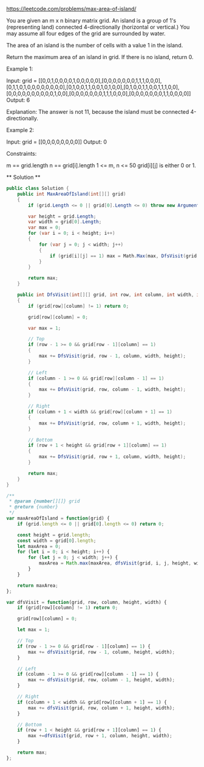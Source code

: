 https://leetcode.com/problems/max-area-of-island/

You are given an m x n binary matrix grid. An island is a group of 1's (representing land) connected 4-directionally (horizontal or vertical.) You may assume all four edges of the grid are surrounded by water.

The area of an island is the number of cells with a value 1 in the island.

Return the maximum area of an island in grid. If there is no island, return 0.

Example 1:

Input: grid = [[0,0,1,0,0,0,0,1,0,0,0,0,0],[0,0,0,0,0,0,0,1,1,1,0,0,0],[0,1,1,0,1,0,0,0,0,0,0,0,0],[0,1,0,0,1,1,0,0,1,0,1,0,0],[0,1,0,0,1,1,0,0,1,1,1,0,0],[0,0,0,0,0,0,0,0,0,0,1,0,0],[0,0,0,0,0,0,0,1,1,1,0,0,0],[0,0,0,0,0,0,0,1,1,0,0,0,0]]
Output: 6

Explanation: The answer is not 11, because the island must be connected 4-directionally.

Example 2:

Input: grid = [[0,0,0,0,0,0,0,0]]
Output: 0

Constraints:

m == grid.length
n == grid[i].length
1 <= m, n <= 50
grid[i][j] is either 0 or 1.

** Solution **

```C#
public class Solution {
    public int MaxAreaOfIsland(int[][] grid)
    {
        if (grid.Length <= 0 || grid[0].Length <= 0) throw new ArgumentException();

        var height = grid.Length;
        var width = grid[0].Length;
        var max = 0;
        for (var i = 0; i < height; i++)
        {
            for (var j = 0; j < width; j++)
            {
                if (grid[i][j] == 1) max = Math.Max(max, DfsVisit(grid, i, j, width, height));
            }
        }

        return max;
    }

    public int DfsVisit(int[][] grid, int row, int column, int width, int height)
    {
        if (grid[row][column] != 1) return 0;

        grid[row][column] = 0;

        var max = 1;

        // Top
        if (row - 1 >= 0 && grid[row - 1][column] == 1)
        {
            max += DfsVisit(grid, row - 1, column, width, height);
        }

        // Left
        if (column - 1 >= 0 && grid[row][column - 1] == 1)
        {
            max += DfsVisit(grid, row, column - 1, width, height);
        }

        // Right
        if (column + 1 < width && grid[row][column + 1] == 1)
        {
            max += DfsVisit(grid, row, column + 1, width, height);
        }

        // Bottom
        if (row + 1 < height && grid[row + 1][column] == 1)
        {
            max += DfsVisit(grid, row + 1, column, width, height);
        }

        return max;
    }
}
```

```JavaScript
/**
 * @param {number[][]} grid
 * @return {number}
 */
var maxAreaOfIsland = function(grid) {
	if (grid.length <= 0 || grid[0].length <= 0) return 0;

    const height = grid.length;
    const width = grid[0].length;
    let maxArea = 0;
    for (let i = 0; i < height; i++) {
    	for (let j = 0; j < width; j++) {
    		maxArea = Math.max(maxArea, dfsVisit(grid, i, j, height, width));
    	}
    }

    return maxArea;
};

var dfsVisit = function(grid, row, column, height, width) {
	if (grid[row][column] != 1) return 0;

	grid[row][column] = 0;

	let max = 1;

	// Top
	if (row - 1 >= 0 && grid[row - 1][column] == 1) {
		max += dfsVisit(grid, row - 1, column, height, width);
	}

	// Left
	if (column - 1 >= 0 && grid[row][column - 1] == 1) {
		max += dfsVisit(grid, row, column - 1, height, width);
	}

	// Right
	if (column + 1 < width && grid[row][column + 1] == 1) {
		max += dfsVisit(grid, row, column + 1, height, width);
	}

	// Bottom
	if (row + 1 < height && grid[row + 1][column] == 1) {
		max +=dfsVisit(grid, row + 1, column, height, width);
	}

	return max;
};
```